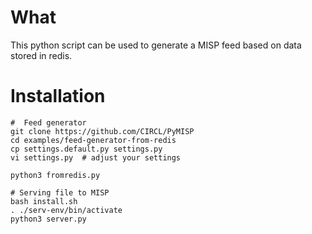 # What

This python script can be used to generate a MISP feed based on data stored in redis.

# Installation

````
#  Feed generator
git clone https://github.com/CIRCL/PyMISP
cd examples/feed-generator-from-redis
cp settings.default.py settings.py
vi settings.py  # adjust your settings

python3 fromredis.py

# Serving file to MISP
bash install.sh
. ./serv-env/bin/activate
python3 server.py
````
